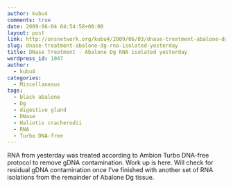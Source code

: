```yaml
---
author: kubu4
comments: true
date: 2009-06-04 04:54:58+00:00
layout: post
link: http://onsnetwork.org/kubu4/2009/06/03/dnase-treatment-abalone-dg-rna-isolated-yesterday/
slug: dnase-treatment-abalone-dg-rna-isolated-yesterday
title: DNase Treatment - Abalone Dg RNA isolated yesterday
wordpress_id: 1047
author:
  - kubu4
categories:
  - Miscellaneous
tags:
  - black abalone
  - Dg
  - digestive gland
  - DNase
  - Haliotis cracherodii
  - RNA
  - Turbo DNA-free
---
```


RNA from yesterday was treated according to Ambion Turbo DNA-free protocol to remove gDNA contamination. Work up is here. Will check for residual gDNA contamination once I've finished with another set of RNA isolations from the remainder of Abalone Dg tissue.
